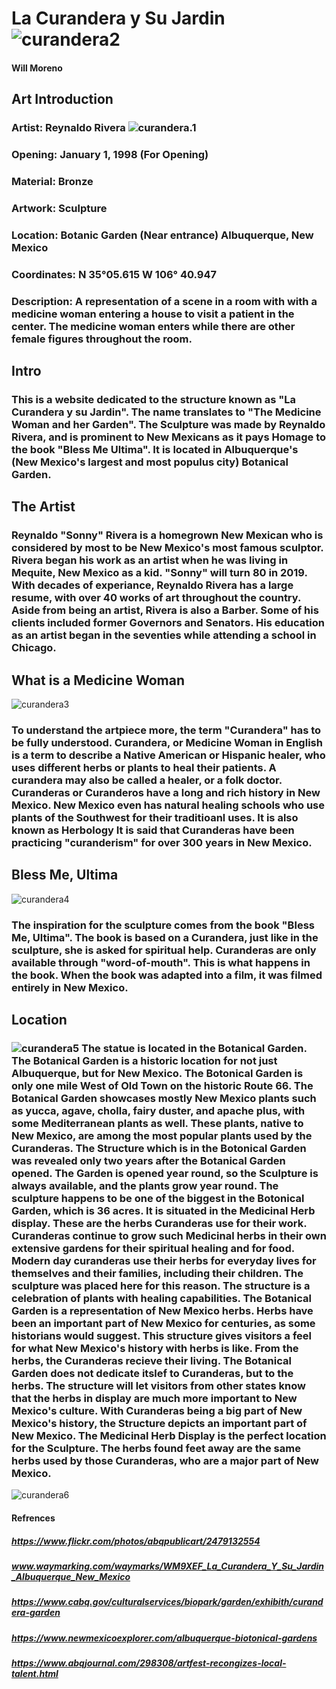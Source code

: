 # La Curandera y Su Jardin ![curandera2](https://github.com/unm-digital-futures/digital-history-review/blob/master/docs/images/curandera2.jpg "la curandera 2, 2017")
#### Will Moreno

## Art Introduction

### Artist: Reynaldo Rivera ![curandera.1](https://github.com/unm-digital-futures/digital-history-review/blob/master/docs/images/curandera1 "la curandera 1, 2017")
### Opening: January 1, 1998 (For Opening)
### Material: Bronze
### Artwork: Sculpture
### Location: Botanic Garden (Near entrance) Albuquerque, New Mexico
### Coordinates: N 35°05.615 W 106° 40.947
### Description: A representation of a scene in a room with with a medicine woman entering a house to visit a patient in the center. The medicine woman enters while there are other female figures throughout the room.

## Intro

### This is a website dedicated to the structure known as "La Curandera y su Jardin". The name translates to "The Medicine Woman and her Garden". The Sculpture was made by Reynaldo Rivera, and is prominent to New Mexicans as it pays Homage to the book "Bless Me Ultima". It is located in Albuquerque's (New Mexico's largest and most populus city) Botanical Garden.

## The Artist

### Reynaldo "Sonny" Rivera is a homegrown New Mexican who is considered by most to be New Mexico's most famous sculptor. Rivera began his work as an artist when he was living in Mequite, New Mexico as a kid. "Sonny" will turn 80 in 2019. With decades of experiance, Reynaldo Rivera has a large resume, with over 40 works of art throughout the country. Aside from being an artist, Rivera is also a Barber. Some of his clients included former Governors and Senators. His education as an artist began in the seventies while attending a school in Chicago.

## What is a Medicine Woman
![curandera3](https://github.com/unm-digital-futures/digital-history-review/blob/master/docs/images/curandera3.jpg "Curandera 3 2017.")

### To understand the artpiece more, the term "Curandera" has to be fully understood. Curandera, or Medicine Woman in English is a term to describe a Native American or Hispanic healer, who uses different herbs or plants to heal their patients. A curandera may also be called a healer, or a folk doctor. Curanderas or Curanderos have a long and rich history in New Mexico. New Mexico even has natural healing schools who use plants of the Southwest for their traditioanl uses. It is also known as Herbology  It is said that Curanderas have been practicing "curanderism" for over 300 years in New Mexico.

## Bless Me, Ultima
![curandera4](https://github.com/unm-digital-futures/digital-history-review/blob/master/docs/images/curandera4.jpg "Curandera 4 2017.")

### The inspiration for the sculpture comes from the book "Bless Me, Ultima". The book is based on a Curandera, just like in the sculpture, she is asked for spiritual help. Curanderas are only available through "word-of-mouth". This is what happens in the book. When the book was adapted into a film, it was filmed entirely in New Mexico. 

## Location

### ![curandera5](https://github.com/unm-digital-futures/digital-history-review/blob/master/docs/images/curandera5.jpg "Curandera 5 2017.") The statue is located in the Botanical Garden. The Botanical Garden is a historic location for not just Albuquerque, but for New Mexico. The Botonical Garden is only one mile West of Old Town on the historic Route 66. The Botanical Garden showcases mostly New Mexico plants such as yucca, agave, cholla, fairy duster, and apache plus, with some Mediterranean plants as well. These plants, native to New Mexico, are among the most popular plants used by the Curanderas. The Structure which is in the Botonical Garden was revealed only two years after the Botanical Garden opened. The Garden is opened year round, so the Sculpture is always available, and the plants grow year round. The sculpture happens to be one of the biggest in the Botonical Garden, which is 36 acres. It is situated in the Medicinal Herb display. These are the herbs Curanderas use for their work. Curanderas continue to grow such Medicinal herbs in their own extensive gardens for their spiritual healing and for food. Modern day curanderas use their herbs for everyday lives for themselves and their families, including their children. The sculpture was placed here for this reason. The structure is a celebration of plants with healing capabilities. The Botanical Garden is a representation of New Mexico herbs. Herbs have been an important part of New Mexico for centuries, as some historians would suggest. This structure gives visitors a feel for what New Mexico's history with herbs is like. From the herbs, the Curanderas recieve their living. The Botanical Garden does not dedicate itslef to Curanderas, but to the herbs. The structure will let visitors from other states know that the herbs in display are much more important to New Mexico's culture. With Curanderas being a big part of New Mexico's history, the Structure depicts an important part of New Mexico. The Medicinal Herb Display is the perfect location for the Sculpture. The herbs found feet away are the same herbs used by those Curanderas, who are a major part of New Mexico.

![curandera6](https://github.com/unm-digital-futures/digital-history-review/blob/master/docs/images/curandera6.jpg "Curandera 6 2017.")

#### Refrences
##### https://www.flickr.com/photos/abqpublicart/2479132554
##### www.waymarking.com/waymarks/WM9XEF_La_Curandera_Y_Su_Jardin_Albuquerque_New_Mexico
##### https://www.cabq.gov/culturalservices/biopark/garden/exhibith/curandera-garden
##### https://www.newmexicoexplorer.com/albuquerque-biotonical-gardens
##### https://www.abqjournal.com/298308/artfest-recongizes-local-talent.html
